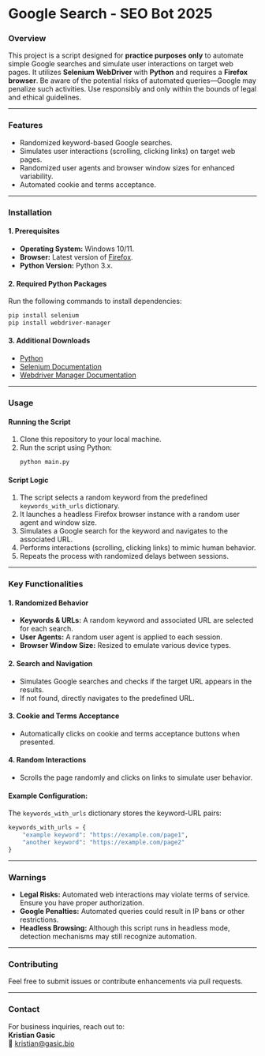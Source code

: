 # Google Search - SEO Bot 2025

### Overview
This project is a script designed for **practice purposes only** to automate simple Google searches and simulate user interactions on target web pages. It utilizes **Selenium WebDriver** with **Python** and requires a **Firefox browser**. Be aware of the potential risks of automated queries—Google may penalize such activities. Use responsibly and only within the bounds of legal and ethical guidelines.

---

### Features
- Randomized keyword-based Google searches.
- Simulates user interactions (scrolling, clicking links) on target web pages.
- Randomized user agents and browser window sizes for enhanced variability.
- Automated cookie and terms acceptance.

---

### Installation

#### 1. Prerequisites
- **Operating System:** Windows 10/11.
- **Browser:** Latest version of [Firefox](https://www.mozilla.org/en-US/firefox/new/).
- **Python Version:** Python 3.x.

#### 2. Required Python Packages
Run the following commands to install dependencies:
```bash
pip install selenium
pip install webdriver-manager
```

#### 3. Additional Downloads
- [Python](https://www.python.org/downloads/)
- [Selenium Documentation](https://www.selenium.dev/documentation/en/)
- [Webdriver Manager Documentation](https://pypi.org/project/webdriver-manager/)

---

### Usage

#### Running the Script
1. Clone this repository to your local machine.
2. Run the script using Python:
   ```bash
   python main.py
   ```

#### Script Logic
1. The script selects a random keyword from the predefined `keywords_with_urls` dictionary.
2. It launches a headless Firefox browser instance with a random user agent and window size.
3. Simulates a Google search for the keyword and navigates to the associated URL.
4. Performs interactions (scrolling, clicking links) to mimic human behavior.
5. Repeats the process with randomized delays between sessions.

---

### Key Functionalities

#### 1. Randomized Behavior
- **Keywords & URLs:** A random keyword and associated URL are selected for each search.
- **User Agents:** A random user agent is applied to each session.
- **Browser Window Size:** Resized to emulate various device types.

#### 2. Search and Navigation
- Simulates Google searches and checks if the target URL appears in the results.
- If not found, directly navigates to the predefined URL.

#### 3. Cookie and Terms Acceptance
- Automatically clicks on cookie and terms acceptance buttons when presented.

#### 4. Random Interactions
- Scrolls the page randomly and clicks on links to simulate user behavior.

#### Example Configuration:
The `keywords_with_urls` dictionary stores the keyword-URL pairs:
```python
keywords_with_urls = {
    "example keyword": "https://example.com/page1",
    "another keyword": "https://example.com/page2"
}
```

---

### Warnings
- **Legal Risks:** Automated web interactions may violate terms of service. Ensure you have proper authorization.
- **Google Penalties:** Automated queries could result in IP bans or other restrictions.
- **Headless Browsing:** Although this script runs in headless mode, detection mechanisms may still recognize automation.

---

### Contributing
Feel free to submit issues or contribute enhancements via pull requests.

---

### Contact
For business inquiries, reach out to:  
**Kristian Gasic**  
📧 kristian@gasic.bio  
